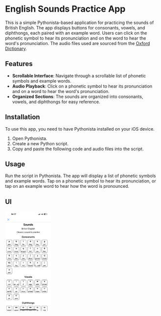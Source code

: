 # English Sounds Practice App

This is a simple Pythonista-based application for practicing the sounds of British English. The app displays buttons for consonants, vowels, and diphthongs, each paired with an example word. Users can click on the phonetic symbol to hear its pronunciation and on the word to hear the word's pronunciation. The audio files used are sourced from the [Oxford Dictionary](https://oalecd10.cp.com.cn/#/desktop/dict).

## Features

- **Scrollable Interface**: Navigate through a scrollable list of phonetic symbols and example words.
- **Audio Playback**: Click on a phonetic symbol to hear its pronunciation and on a word to hear the word's pronunciation.
- **Organized Sections**: The sounds are organized into consonants, vowels, and diphthongs for easy reference.

## Installation

To use this app, you need to have Pythonista installed on your iOS device.

1. Open Pythonista.
2. Create a new Python script.
3. Copy and paste the following code and audio files into the script.

## Usage

Run the script in Pythonista. The app will display a list of phonetic symbols and example words. Tap on a phonetic symbol to hear its pronunciation, or tap on an example word to hear how the word is pronounced.

## UI

<img src="https://github.com/xiaozhah/phoneme_audio/blob/main/UI.png" width="30%">
